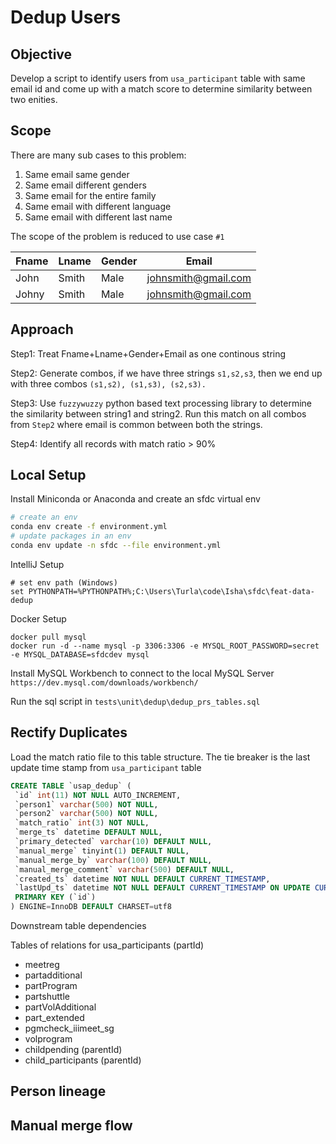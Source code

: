 # Dedup Users 

## Objective 
Develop a script to identify users from `usa_participant` table with same email id and come up with a match score to determine similarity between two enities.  


## Scope
There are many sub cases to this problem: 

1. Same email same gender 
2. Same email different genders 
3. Same email for the entire family
4. Same email with different language 
5. Same email with different last name 

The scope of the problem is reduced to use case `#1`   

| Fname   |      Lname      |  Gender | Email|
|----------|-------------|------|------|
| John |  Smith | Male |  johnsmith@gmail.com|
| Johny |  Smith | Male |  johnsmith@gmail.com|


## Approach 

Step1: Treat Fname+Lname+Gender+Email as one continous string

Step2: Generate combos, if we have three strings `s1,s2,s3`, then we end up with three combos `(s1,s2), (s1,s3), (s2,s3).`

Step3: Use `fuzzywuzzy` python based text processing library to determine the similarity between string1 and string2. Run this match on all combos from `Step2` where email is common between both the strings.

Step4: Identify all records with match ratio > 90%



## Local Setup

Install Miniconda or Anaconda and create an sfdc virtual env 

```bash
# create an env
conda env create -f environment.yml
# update packages in an env
conda env update -n sfdc --file environment.yml
```

IntelliJ Setup
```
# set env path (Windows)
set PYTHONPATH=%PYTHONPATH%;C:\Users\Turla\code\Isha\sfdc\feat-data-dedup

```


Docker Setup

```
docker pull mysql
docker run -d --name mysql -p 3306:3306 -e MYSQL_ROOT_PASSWORD=secret -e MYSQL_DATABASE=sfdcdev mysql
```

Install MySQL Workbench to connect to the local MySQL Server  `https://dev.mysql.com/downloads/workbench/`

Run the sql script in `tests\unit\dedup\dedup_prs_tables.sql`

## Rectify Duplicates

Load the match ratio file to this table structure. The tie breaker is the last update time stamp from  `usa_participant` table

```sql
CREATE TABLE `usap_dedup` (
 `id` int(11) NOT NULL AUTO_INCREMENT,
 `person1` varchar(500) NOT NULL,
 `person2` varchar(500) NOT NULL,
 `match_ratio` int(3) NOT NULL,
 `merge_ts` datetime DEFAULT NULL,
 `primary_detected` varchar(10) DEFAULT NULL,
 `manual_merge` tinyint(1) DEFAULT NULL,
 `manual_merge_by` varchar(100) DEFAULT NULL,
 `manual_merge_comment` varchar(500) DEFAULT NULL,
 `created_ts` datetime NOT NULL DEFAULT CURRENT_TIMESTAMP,
 `lastUpd_ts` datetime NOT NULL DEFAULT CURRENT_TIMESTAMP ON UPDATE CURRENT_TIMESTAMP,
 PRIMARY KEY (`id`)
) ENGINE=InnoDB DEFAULT CHARSET=utf8
```


Downstream table dependencies 

Tables of relations for usa_participants (partId)

* meetreg
* partadditional
* partProgram
* partshuttle
* partVolAdditional
* part_extended
* pgmcheck_iiimeet_sg
* volprogram
* childpending (parentId)
* child_participants (parentId)

## Person lineage 

## Manual merge flow
